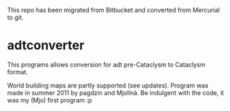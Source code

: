 This repo has been migrated from Bitbucket and converted from Mercurial to git.

# adtconverter
This programs allows conversion for adt pre-Cataclysm to Cataclysm format. 

World building maps are partly supported (see updates). Program was made in summer 2011 by pagdzin and Mjollnà. Be indulgent with the code, it was my (Mjo) first program :p

